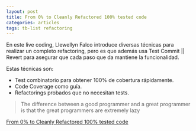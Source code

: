 ```yaml
---
layout: post
title: From 0% to Cleanly Refactored 100% tested code
categories: articles
tags: tb-list refactoring
---
```


En este live coding, Llewellyn Falco introduce diversas técnicas para realizar un completo refactoring, pero es que
además usa Test Commit || Revert para asegurar que cada paso que da mantiene la funcionalidad.

Estas técnicas son:

* Test combinatorio para obtener 100% de cobertura rápidamente.
* Code Coverage como guía.
* Refactorings probados que no necesitan tests.

> The difference between a good programmer and a great programmer is that the great programmers are extremely lazy

[From 0% to Cleanly Refactored 100% tested code](https://youtu.be/wp6oSVDdbXQ?si=z3nT57z7PIrvfFT7)
